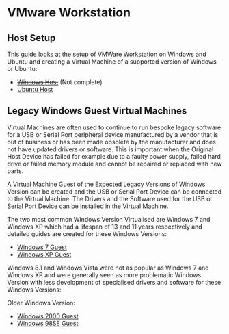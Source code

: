 # VMware Workstation 

## Host Setup

This guide looks at the setup of VMWare Workstation on Windows and Ubuntu and creating a Virtual Machine of a supported version of Windows or Ubuntu:

* ~~[Windows Host](./windows-host/readme.md)~~ (Not complete)
* [Ubuntu Host](./ubuntu-host/readme.md)

## Legacy Windows Guest Virtual Machines

Virtual Machines are often used to continue to run bespoke legacy software for a USB or Serial Port peripheral device manufactured by a vendor that is out of business or has been made obsolete by the manufacturer and does not have updated drivers or software. This is important when the Original Host Device has failed for example due to a faulty power supply, failed hard drive or failed memory module and cannot be repaired or replaced with new parts. 

A Virtual Machine Guest of the Expected Legacy Versions of Windows Version can be created and the USB or Serial Port Device can be connected to the Virtual Machine. The Drivers and the Software used for the USB or Serial Port Device can be installed in the Virtual Machine.

The two most common Windows Version Virtualised are Windows 7 and Windows XP which had a lifespan of 13 and 11 years respectively and detailed guides are created for these Windows Versions:

* [Windows 7 Guest](./windows-7-guest/readme.md)
* [Windows XP Guest](./windows-xp-guest/readme.md)

Windows 8.1 and Windows Vista were not as popular as Windows 7 and Windows XP and were generally seen as more problematic Windows Version with less development of specialised drivers and software for these Windows Versions:

Older Windows Version:

* [Windows 2000 Guest](./windows-2000-guest/readme.md)
* [Windows 98SE Guest](./windows-98SE-guest/readme.md)